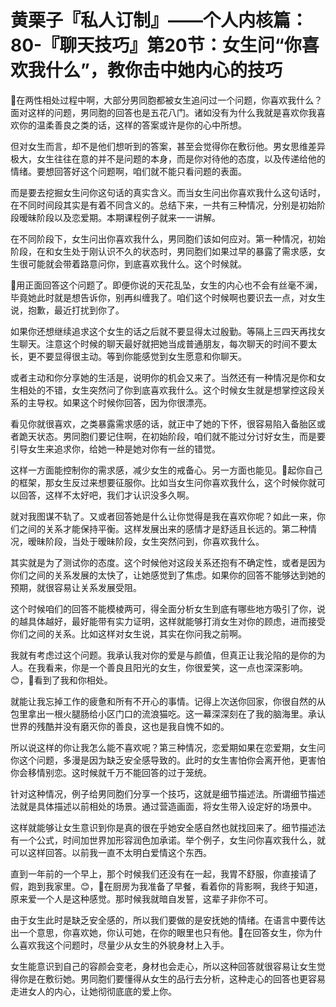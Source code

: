 # 黄栗子『私人订制』——个人内核篇：80-『聊天技巧』第20节：女生问“你喜欢我什么”，教你击中她内心的技巧

🎼在两性相处过程中啊，大部分男同胞都被女生追问过一个问题，你喜欢我什么？面对这样的问题，男同胞的回答也是五花八门。诸如没有为什么我就是喜欢你我喜欢你的温柔善良之类的话，这样的答案或许是你的心中所想。

但对女生而言，却不是他们想听到的答案，甚至会觉得你在敷衍他。男女思维差异极大，女生往往在意的并不是问题的本身，而是你对待他的态度，以及传递给他的情绪。要想回答好这个问题啊，咱们就不能只看问题的表面。

而是要去挖掘女生问你这句话的真实含义。而当女生问出你喜欢我什么这句话时，在不同时间段其实是有着不同含义的。总结下来，一共有三种情况，分别是初始阶段暧昧阶段以及恋爱期。本期课程例子就来一一讲解。

在不同阶段下，女生问出你喜欢我什么，男同胞们该如何应对。第一种情况，初始阶段，在和女生处于刚认识不久的状态时，男同胞们如果过早的暴露了需求感，女生很可能就会带着路意问你，到底喜欢我什么。这个时候就。

🎼用正面回答这个问题了。即便你说的天花乱坠，女生的内心也不会有丝毫不澜，毕竟她此时就是想告诉你，别再纠缠我了。咱们这个时候啊也要识去一点，对女生说，抱歉，最近打扰到你了。

如果你还想继续追求这个女生的话之后就不要显得太过殷勤。等隔上三四天再找女生聊天。注意这个时候的聊天最好就把她当成普通朋友，每次聊天的时间不要太长，更不要显得很主动。等到你能感觉到女生愿意和你聊天。

或者主动和你分享她的生活是，说明你的机会又来了。当然还有一种情况是你和女生相处的不错，女生突然问了你到底喜欢我什么。这个时候女生就是想掌控这段关系的主导权。如果这个时候你回答，因为你很漂亮。

看见你就很喜欢，之类暴露需求感的话，就正中了她的下怀，很容易陷入备胎区或者跪天状态。男同胞们要记住啊，在初始阶段，咱们就不能过分讨好女生，而是要引导女生来追求你，给她一种是她对你有一丝的错觉。

这样一方面能控制你的需求感，减少女生的戒备心。另一方面也能见。🎼起你自己的框架，那女生反过来想要征服你。比如当女生问你喜欢我什么，这个时候你就可以回答，这样不太好吧，我们才认识没多久啊。

就对我图谋不轨了。又或者回答她是什么让你觉得是我在喜欢你呢？如此一来，你们之间的关系才能保持平衡。这样发展出来的感情才是舒适且长远的。第二种情况，暧昧阶段，当处于暧昧阶段，女生突然问到，你喜欢我什么。

其实就是为了测试你的态度。这个时候他对这段关系还抱有不确定性，或者是因为你们之间的关系发展的太快了，让她感觉到了焦虑。如果你的回答不能够达到她的预期，就很容易让关系发展受阻。

这个时候咱们的回答不能模棱两可，得全面分析女生到底有哪些地方吸引了你，说的越具体越好，最好能带有实力证明，这样就能够打消女生对你的顾虑，进而接受你们之间的关系。比如这样对女生说，其实在你问我之前啊。

我就有考虑过这个问题。我承认我对你的爱是与颜值，但真正让我沦陷的是你的为人。在我看来，你是一个善良且阳光的女生，你很爱笑，这一点也深深影响。😊，🎼看到了我和你相处。

就能让我忘掉工作的疲惫和所有不开心的事情。记得上次送你回家，你很自然的从包里拿出一根火腿肠给小区门口的流浪猫吃。这一幕深深刻在了我的脑海里。承认世界的残酷并没有磨灭你的善良，这也是我自愧不如的。

所以说这样的你让我怎么能不喜欢呢？第三种情况，恋爱期如果在恋爱期，女生问你这个问题，多漫是因为缺乏安全感导致的。此时的女生害怕你会离开他，更害怕你会移情别恋。这时候就千万不能回答的过于笼统。

针对这种情况，例子给男同胞们分享一个技巧，这就是细节描述法。所谓细节描述法就是具体描述以前相处的场景。通过营造画面，将女生带入设定好的场景中。

这样就能够让女生意识到你是真的很在乎她安全感自然也就找回来了。细节描述法有一个公式，时间加世界加形容润色加承诺。举个例子，女生问你喜欢我什么，就可以这样回答。以前我一直不太明白爱情这个东西。

直到一年前的一个早上，那个时候我们还没有在一起，我胃不舒服，你直接请了假，跑到我家里。😊，🎼在厨房为我准备了早餐，看着你的背影啊，我终于知道，原来爱一个人是这种感觉。那时候我就暗自发誓，这辈子非你不可。

由于女生此时是缺乏安全感的，所以我们要做的是安抚她的情绪。在语言中要传达出一个意思，你喜欢她，你认可她，在你的眼里也只有他。🎼在回答女生，你为什么喜欢我这个问题时，尽量少从女生的外貌身材上入手。

女生能意识到自己的容颜会变老，身材也会走心，所以这种回答就很容易让女生觉得你是在敷衍她。男同胞们要懂得从女生的品行去分析，这种走心的回答也更容易走进女人的内心，让她彻彻底底的爱上你。


